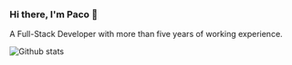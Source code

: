 ### Hi there, I'm Paco 👋

A Full-Stack Developer with more than five years of working experience.

![Github stats](https://github-readme-stats.vercel.app/api?username=pacoyang&text_color=718096&show_icons=true&hide_border=true&count_private=true&include_all_commits=true)
